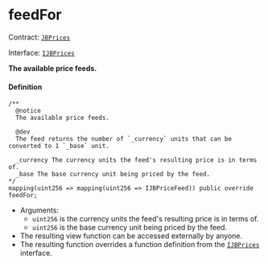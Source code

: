 # feedFor

Contract: [`JBPrices`](/docs/v4/deprecated/v2/contracts/jbprices/README.md)

Interface: [`IJBPrices`](/docs/v4/deprecated/v2/interfaces/ijbprices.md)

**The available price feeds.**

#### Definition

```
/**
  @notice
  The available price feeds.

  @dev
  The feed returns the number of `_currency` units that can be converted to 1 `_base` unit.

  _currency The currency units the feed's resulting price is in terms of.
  _base The base currency unit being priced by the feed.
*/
mapping(uint256 => mapping(uint256 => IJBPriceFeed)) public override feedFor;
```

* Arguments:
  * `uint256` is the currency units the feed's resulting price is in terms of.
  * `uint256` is the base currency unit being priced by the feed.
* The resulting view function can be accessed externally by anyone.
* The resulting function overrides a function definition from the [`IJBPrices`](/docs/v4/deprecated/v2/interfaces/ijbprices.md) interface.
